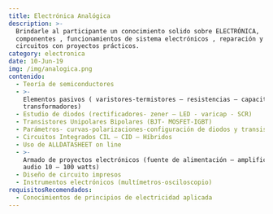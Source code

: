 ```yaml
---
title: Electrónica Analógica
description: >-
  Brindarle al participante un conocimiento solido sobre ELECTRÓNICA,  testeo de
  componentes , funcionamientos de sistema electrónicos , reparación y armado de
  circuitos con proyectos prácticos.
category: electronica
date: 10-Jun-19
img: /img/analogica.png
contenido:
  - Teoría de semiconductores
  - >-
    Elementos pasivos ( varistores-termistores – resistencias – capacitores –
    transformadores)
  - Estudio de diodos (rectificadores- zener – LED - varicap - SCR)
  - Transistores Unipolares Bipolares (BJT- MOSFET-IGBT)
  - Parámetros- curvas-polarizaciones-configuración de diodos y transistores
  - Circuitos Integrados CIL – CID – Híbridos
  - Uso de ALLDATASHEET on line
  - >-
    Armado de proyectos electrónicos (fuente de alimentación – amplificador de
    audio 10 – 100 watts)
  - Diseño de circuito impresos
  - Instrumentos electrónicos (multímetros-osciloscopio)
requisitosRecomendados:
  - Conocimientos de principios de electricidad aplicada
---
```


